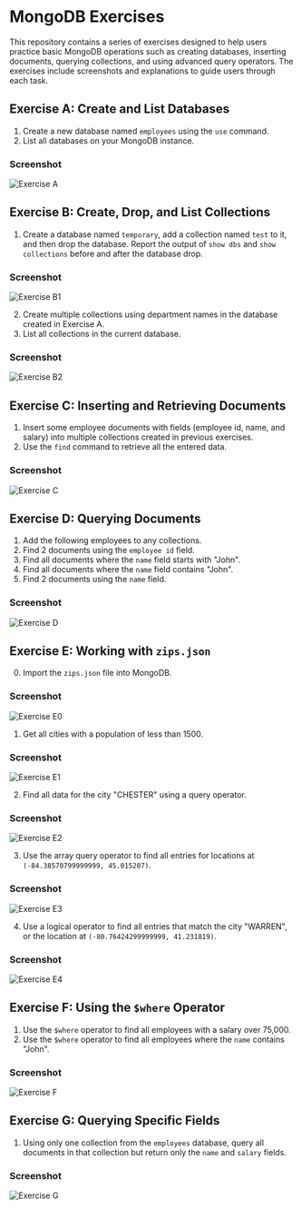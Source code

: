 # MongoDB Exercises

This repository contains a series of exercises designed to help users practice basic MongoDB operations such as creating databases, inserting documents, querying collections, and using advanced query operators. The exercises include screenshots and explanations to guide users through each task.

## Exercise A: Create and List Databases

1. Create a new database named `employees` using the `use` command.
2. List all databases on your MongoDB instance.

### Screenshot
![Exercise A](https://github.com/tlklein/mongodb-exercises/blob/0b44631d43d3c72f1bd2c7fb781898765d47cfae/screenshots/hm2%20part%20a.png)


## Exercise B: Create, Drop, and List Collections

1. Create a database named `temporary`, add a collection named `test` to it, and then drop the database. Report the output of `show dbs` and `show collections` before and after the database drop.

### Screenshot
![Exercise B1](https://github.com/tlklein/mongodb-exercises/blob/0b44631d43d3c72f1bd2c7fb781898765d47cfae/screenshots/hm2%20part%20b.png)

2. Create multiple collections using department names in the database created in Exercise A.
3. List all collections in the current database.

### Screenshot
![Exercise B2](https://github.com/tlklein/mongodb-exercises/blob/0b44631d43d3c72f1bd2c7fb781898765d47cfae/screenshots/hm%202%20part%20b%202.png)


## Exercise C: Inserting and Retrieving Documents

1. Insert some employee documents with fields (employee id, name, and salary) into multiple collections created in previous exercises.
2. Use the `find` command to retrieve all the entered data.

### Screenshot
![Exercise C](https://github.com/tlklein/mongodb-exercises/blob/0b44631d43d3c72f1bd2c7fb781898765d47cfae/screenshots/hm%202%20part%20c.png)

## Exercise D: Querying Documents

1. Add the following employees to any collections.
2. Find 2 documents using the `employee id` field.
3. Find all documents where the `name` field starts with "John".
4. Find all documents where the `name` field contains "John".
5. Find 2 documents using the `name` field.

### Screenshot
![Exercise D](https://github.com/tlklein/mongodb-exercises/blob/0b44631d43d3c72f1bd2c7fb781898765d47cfae/screenshots/hm%202%20part%20d.png)


## Exercise E: Working with `zips.json`

0. Import the `zips.json` file into MongoDB.

### Screenshot
![Exercise E0](https://github.com/tlklein/mongodb-exercises/blob/0b44631d43d3c72f1bd2c7fb781898765d47cfae/screenshots/hm%202%20import.png)

1. Get all cities with a population of less than 1500.

### Screenshot
![Exercise E1](https://github.com/tlklein/mongodb-exercises/blob/0b44631d43d3c72f1bd2c7fb781898765d47cfae/screenshots/hm%202%20part%20e%201.png)

2. Find all data for the city "CHESTER" using a query operator.

### Screenshot
![Exercise E2](https://github.com/tlklein/mongodb-exercises/blob/0b44631d43d3c72f1bd2c7fb781898765d47cfae/screenshots/hm%202%20part%20e%202.5.png)

3. Use the array query operator to find all entries for locations at `(-84.38570799999999, 45.015207)`.

### Screenshot
![Exercise E3](https://github.com/tlklein/mongodb-exercises/blob/0b44631d43d3c72f1bd2c7fb781898765d47cfae/screenshots/hm%202%20part%20e%202.png)

4. Use a logical operator to find all entries that match the city "WARREN", or the location at `(-80.76424299999999, 41.231819)`.

### Screenshot
![Exercise E4](https://github.com/tlklein/mongodb-exercises/blob/0b44631d43d3c72f1bd2c7fb781898765d47cfae/screenshots/hm%202%20part%20e%203.png)


## Exercise F: Using the `$where` Operator

1. Use the `$where` operator to find all employees with a salary over 75,000.
2. Use the `$where` operator to find all employees where the `name` contains "John".

### Screenshot
![Exercise F](https://github.com/tlklein/mongodb-exercises/blob/0b44631d43d3c72f1bd2c7fb781898765d47cfae/screenshots/hm%202%20part%20f.png)


## Exercise G: Querying Specific Fields

1. Using only one collection from the `employees` database, query all documents in that collection but return only the `name` and `salary` fields.

### Screenshot
![Exercise G](https://github.com/tlklein/mongodb-exercises/blob/0b44631d43d3c72f1bd2c7fb781898765d47cfae/screenshots/hm%202%20part%20g.png)
